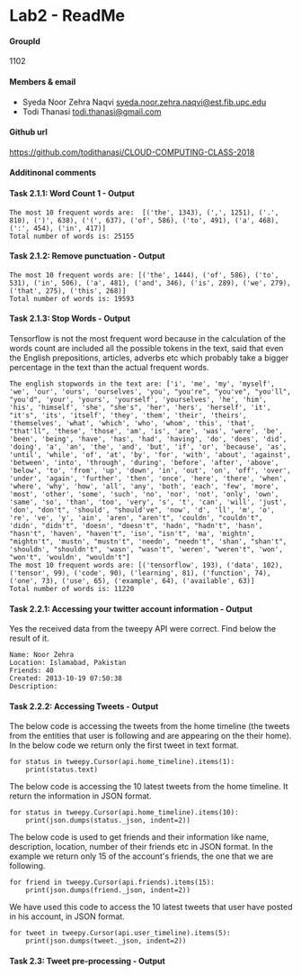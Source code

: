 # Lab2 - ReadMe

#### GroupId
1102

#### Members & email
- Syeda Noor Zehra Naqvi         <syeda.noor.zehra.naqvi@est.fib.upc.edu>
- Todi Thanasi                   <todi.thanasi@gmail.com>
                         
#### Github url
https://github.com/todithanasi/CLOUD-COMPUTING-CLASS-2018

#### Additinonal comments


#### Task 2.1.1: Word Count 1 - Output
```
The most 10 frequent words are:  [('the', 1343), (',', 1251), ('.', 810), (')', 638), ('(', 637), ('of', 586), ('to', 491), ('a', 468), (':', 454), ('in', 417)]
Total number of words is: 25155
```

#### Task 2.1.2: Remove punctuation - Output
```
The most 10 frequent words are: [('the', 1444), ('of', 586), ('to', 531), ('in', 506), ('a', 481), ('and', 346), ('is', 289), ('we', 279), ('that', 275), ('this', 268)]
Total number of words is: 19593
```

#### Task 2.1.3: Stop Words - Output
Tensorflow is not the most frequent word because in the calculation of the words count are included all the possible tokens in the text, said that even the 
English prepositions, articles, adverbs etc which probably take a bigger percentage in the text than the actual frequent words.

```
The english stopwords in the text are: ['i', 'me', 'my', 'myself', 'we', 'our', 'ours', 'ourselves', 'you', "you're", "you've", "you'll", "you'd", 'your', 'yours', 'yourself', 'yourselves', 'he', 'him', 'his', 'himself', 'she', "she's", 'her', 'hers', 'herself', 'it', "it's", 'its', 'itself', 'they', 'them', 'their', 'theirs', 'themselves', 'what', 'which', 'who', 'whom', 'this', 'that', "that'll", 'these', 'those', 'am', 'is', 'are', 'was', 'were', 'be', 'been', 'being', 'have', 'has', 'had', 'having', 'do', 'does', 'did', 'doing', 'a', 'an', 'the', 'and', 'but', 'if', 'or', 'because', 'as', 'until', 'while', 'of', 'at', 'by', 'for', 'with', 'about', 'against', 'between', 'into', 'through', 'during', 'before', 'after', 'above', 'below', 'to', 'from', 'up', 'down', 'in', 'out', 'on', 'off', 'over', 'under', 'again', 'further', 'then', 'once', 'here', 'there', 'when', 'where', 'why', 'how', 'all', 'any', 'both', 'each', 'few', 'more', 'most', 'other', 'some', 'such', 'no', 'nor', 'not', 'only', 'own', 'same', 'so', 'than', 'too', 'very', 's', 't', 'can', 'will', 'just', 'don', "don't", 'should', "should've", 'now', 'd', 'll', 'm', 'o', 're', 've', 'y', 'ain', 'aren', "aren't", 'couldn', "couldn't", 'didn', "didn't", 'doesn', "doesn't", 'hadn', "hadn't", 'hasn', "hasn't", 'haven', "haven't", 'isn', "isn't", 'ma', 'mightn', "mightn't", 'mustn', "mustn't", 'needn', "needn't", 'shan', "shan't", 'shouldn', "shouldn't", 'wasn', "wasn't", 'weren', "weren't", 'won', "won't", 'wouldn', "wouldn't"]
The most 10 frequent words are: [('tensorflow', 193), ('data', 102), ('tensor', 99), ('code', 90), ('learning', 81), ('function', 74), ('one', 73), ('use', 65), ('example', 64), ('available', 63)]
Total number of words is: 11220
```

#### Task 2.2.1: Accessing your twitter account information - Output
Yes the received data from the tweepy API were correct. Find below the result of it.

```
Name: Noor Zehra
Location: Islamabad, Pakistan
Friends: 40
Created: 2013-10-19 07:50:38
Description: 
```

#### Task 2.2.2: Accessing Tweets - Output

The below code is accessing the tweets from the home timeline (the tweets from the entities that user is following and are appearing on the their home). 
In the below code we return only the first tweet in text format.

```
for status in tweepy.Cursor(api.home_timeline).items(1):
    print(status.text)
```

The below code is accessing the 10 latest tweets from the home timeline. It return the information in JSON format.
```
for status in tweepy.Cursor(api.home_timeline).items(10):
    print(json.dumps(status._json, indent=2))
```

The below code is used to get friends and their information like name, description, location, number of their friends etc  in JSON format. In the example we return only 15 of the account's friends, the one that we are following.
```
for friend in tweepy.Cursor(api.friends).items(15):
    print(json.dumps(friend._json, indent=2))
```

We have used this code to access the 10 latest tweets that user have posted in his account, in JSON format.
```
for tweet in tweepy.Cursor(api.user_timeline).items(5):
    print(json.dumps(tweet._json, indent=2))
```

#### Task 2.3: Tweet pre-processing - Output




